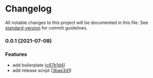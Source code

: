 # Changelog

All notable changes to this project will be documented in this file. See [standard-version](https://github.com/conventional-changelog/standard-version) for commit guidelines.

### 0.0.1 (2021-07-08)


### Features

* add boilerplate ([c67b1d4](https://github.com/fernandocervera-abi/conventional-commit-prototype/commit/c67b1d480af5f17dc344fd2b8443b75f4a8bde32))
* add release script ([3bae3d1](https://github.com/fernandocervera-abi/conventional-commit-prototype/commit/3bae3d17987b799de7743fc62286e20a0b9e8756))
